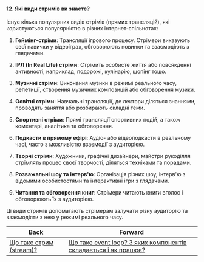 #### 12. Які види стримів ви знаєте?

Існує кілька популярних видів стрімів (прямих трансляцій), які користуються популярністю в різних інтернет-спільнотах:

1. **Геймінг-стріми**: Трансляції ігрового процесу. Стрімери виказують свої навички у відеоіграх, обговорюють новинки та взаємодіють з глядачами.

2. **ІРЛ (In Real Life) стріми**: Стрімить особисте життя або повсякденні активності, наприклад, подорожі, кулінарію, шопінг тощо.

3. **Музичні стріми**: Виконання музики в режимі реального часу, репетиції, створення музичних композицій або обговорення музики.

4. **Освітні стріми**: Навчальні трансляції, де лектори діляться знаннями, проводять заняття або розбирають складні теми.

5. **Спортивні стріми**: Прямі трансляції спортивних подій, а також коментарі, аналітика та обговорення.

6. **Подкасти в прямому ефірі**: Аудіо- або відеоподкасти в реальному часі, часто з можливістю взаємодії з аудиторією.

7. **Творчі стріми**: Художники, графічні дизайнери, майстри рукоділля стрімлять процес своєї творчості, діляться техніками та порадами.

8. **Розважальні шоу та інтерв'ю**: Організація різних шоу, інтерв'ю з відомими особистостями та інтерактивні ігри з глядачами.

9. **Читання та обговорення книг**: Стрімери читають книги вголос і обговорюють їх з аудиторією.

Ці види стримів допомагають стрімерам залучати різну аудиторію та взаємодіяти з нею у режимі реального часу.

| Back | Forward |
|---|---|
| [Що таке стрим (stream)?](/ua/junior/nodejs/what-is-a-stream.md)  | [Що таке event loop? З яких компонентів складається і як працює?](/ua/junior/nodejs/13-what-is-an-event-loop-components-and-how-it-works.md) |
